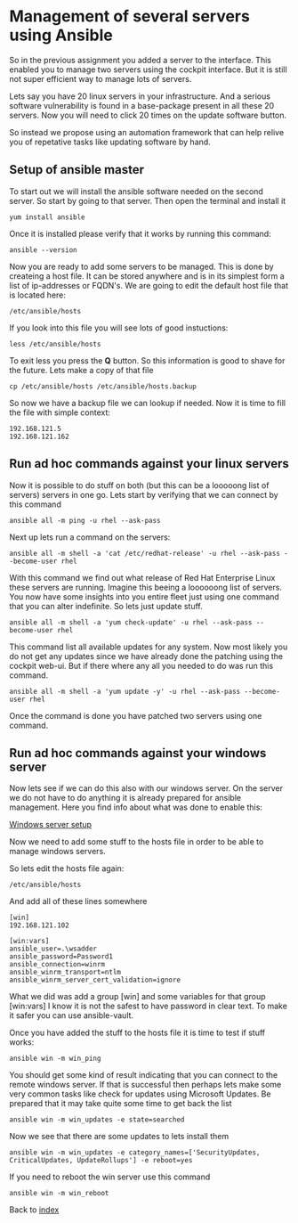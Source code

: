 # Management of several servers using Ansible

So in the previous assignment you added a server to the interface. This enabled you to manage two servers using the cockpit interface. But it is still not super efficient way to manage lots of servers.

Lets say you have 20 linux servers in your infrastructure. And a serious software vulnerability is found in a base-package present in all these 20 servers. Now you will need to click 20 times on the update software button.

So instead we propose using an automation framework that can help relive you of repetative tasks like updating software by hand.

## Setup of ansible master

To start out we will install the ansible software needed on the second server. So start by going to that server. Then open the terminal and install it
```
yum install ansible
```

Once it is installed please verify that it works by running this command:
```
ansible --version
```

Now you are ready to add some servers to be managed. This is done by createing a host file. It can be stored anywhere and is in its simplest form a list of ip-addresses or FQDN's. We are going to edit the default host file that is located here:
```
/etc/ansible/hosts
```

If you look into this file you will see lots of good instuctions:
```
less /etc/ansible/hosts
```

To exit less you press the **Q** button. So this information is good to shave for the future. Lets make a copy of that file
```
cp /etc/ansible/hosts /etc/ansible/hosts.backup
```

So now we have a backup file we can lookup if needed. Now it is time to fill the file with simple context:
```
192.168.121.5
192.168.121.162
```

## Run ad hoc commands against your linux servers

Now it is possible to do stuff on both (but this can be a looooong list of servers) servers in one go. Lets start by verifying that we can connect by this command
```
ansible all -m ping -u rhel --ask-pass
```

Next up lets run a command on the servers:
```
ansible all -m shell -a 'cat /etc/redhat-release' -u rhel --ask-pass --become-user rhel
```

With this command we find out what release of Red Hat Enterprise Linux these servers are running. Imagine this beeing a loooooong list of servers. You now have some insights into you entire fleet just using one command that you can alter indefinite. So lets just update stuff.
```
ansible all -m shell -a 'yum check-update' -u rhel --ask-pass --become-user rhel
```

This command list all available updates for any system. Now most likely you do not get any updates since we have already done the patching using the cockpit web-ui. But if there where any all you needed to do was run this command.
```
ansible all -m shell -a 'yum update -y' -u rhel --ask-pass --become-user rhel
```

Once the command is done you have patched two servers using one command.

## Run ad hoc commands against your windows server

Now lets see if we can do this also with our windows server. On the server we do not have to do anything it is already prepared for ansible management. Here you find info about what was done to enable this:

[Windows server setup](https://docs.ansible.com/ansible/latest/user_guide/windows_setup.html)

Now we need to add some stuff to the hosts file in order to be able to manage windows servers.

So lets edit the hosts file again:
```
/etc/ansible/hosts
```
And add all of these lines somewhere
```
[win]
192.168.121.102

[win:vars]
ansible_user=.\wsadder
ansible_password=Password1
ansible_connection=winrm
ansible_winrm_transport=ntlm
ansible_winrm_server_cert_validation=ignore
```

What we did was add a group [win] and some variables for that group [win:vars]
I know it is not the safest to have password in clear text. To make it safer you can use ansible-vault.

Once you have added the stuff to the hosts file it is time to test if stuff works:

```
ansible win -m win_ping
```

You should get some kind of result indicating that you can connect to the remote windows server.
If that is successful then perhaps lets make some very common tasks like check for updates using Microsoft Updates. Be prepared that it may take quite some time to get back the list
```
ansible win -m win_updates -e state=searched
```

Now we see that there are some updates to lets install them
```
ansible win -m win_updates -e category_names=['SecurityUpdates, CriticalUpdates, UpdateRollups'] -e reboot=yes
```

If you need to reboot the win server use this command
```
ansible win -m win_reboot
```

Back to [index](../thews.md)


